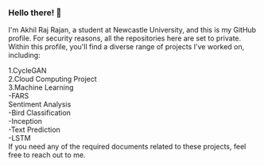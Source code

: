 ### Hello there! 👋
I'm Akhil Raj Rajan, a student at Newcastle University, and this is my GitHub profile. For security reasons, all the repositories here are set to private. Within this profile, you'll find a diverse range of projects I've worked on, including:

1.CycleGAN   
2.Cloud Computing Project  
3.Machine Learning   
 -FARS    
    Sentiment Analysis   
   -Bird Classification    
   -Inception  
   -Text Prediction   
    -LSTM    
If you need any of the required documents related to these projects, feel free to reach out to me.
